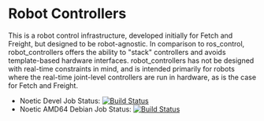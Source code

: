 # Robot Controllers

This is a robot control infrastructure, developed initially for Fetch and Freight, but
designed to be robot-agnostic. In comparison to ros_control, robot_controllers offers
the ability to "stack" controllers and avoids template-based hardware interfaces.
robot_controllers has not be designed with real-time constraints in mind, and is intended
primarily for robots where the real-time joint-level controllers are run in hardware,
as is the case for Fetch and Freight.

 * Noetic Devel Job Status: [![Build Status](http://build.ros.org/buildStatus/icon?job=Ndev__robot_controllers__ubuntu_focal_amd64)](http://build.ros.org/job/Ndev__robot_controllers__ubuntu_focal_amd64/)
 * Noetic AMD64 Debian Job Status: [![Build Status](http://build.ros.org/buildStatus/icon?job=Nbin_uF64__robot_controllers__ubuntu_focal_amd64__binary)](http://build.ros.org/view/Nbin_uF64/job/Nbin_uF64__robot_controllers__ubuntu_focal_amd64__binary/)
